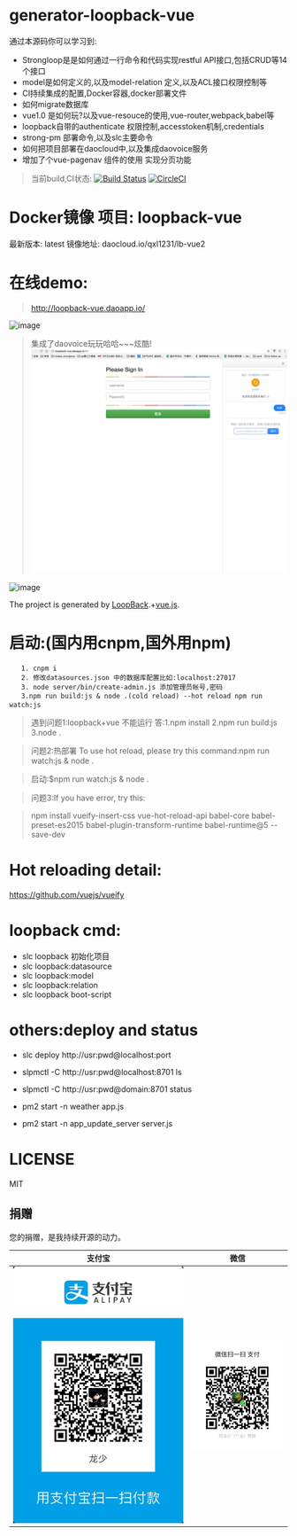 # generator-loopback-vue 
通过本源码你可以学习到:
- Strongloop是是如何通过一行命令和代码实现restful API接口,包括CRUD等14个接口
- model是如何定义的,以及model-relation 定义,以及ACL接口权限控制等
- CI持续集成的配置,Docker容器,docker部署文件
- 如何migrate数据库
- vue1.0 是如何玩?以及vue-resouce的使用,vue-router,webpack,babel等
- loopback自带的authenticate 权限控制,accesstoken机制,credentials
- strong-pm 部署命令,以及slc主要命令
- 如何把项目部署在daocloud中,以及集成daovoice服务
- 增加了个vue-pagenav 组件的使用 实现分页功能


>当前build,CI状态:
[![Build Status](https://travis-ci.org/qxl1231/generator-loopback-vue.svg?branch=master)](https://travis-ci.org/qxl1231/generator-loopback-vue)
[![CircleCI](https://circleci.com/gh/qxl1231/generator-loopback-vue.svg?style=svg)](https://circleci.com/gh/qxl1231/generator-loopback-vue)

# Docker镜像 项目: loopback-vue
最新版本: latest
镜像地址: daocloud.io/qxl1231/lb-vue2
# 在线demo:
> http://loopback-vue.daoapp.io/


![image](https://cloud.githubusercontent.com/assets/8305742/17387903/810c8b16-5a2a-11e6-862a-9306067bfc34.png)
> 集成了daovoice玩玩哈哈~~~炫酷!
![image](./daovoice.png)

![image](https://cloud.githubusercontent.com/assets/8305742/17387949/dce5d7d0-5a2a-11e6-9e1d-5fe93b2924b2.png)

The project is generated by [LoopBack](http://loopback.io).+[vue.js](http://vuejs.org).

# 启动:(国内用cnpm,国外用npm)
       1. cnpm i   
       2. 修改datasources.json 中的数据库配置比如:localhost:27017
       3. node server/bin/create-admin.js 添加管理员帐号,密码
       3.npm run build:js & node .(cold reload) --hot reload npm run watch:js

>遇到问题1:loopback+vue 不能运行
答:1.npm install   2.npm run build:js  3.node .

>问题2:热部署
To use hot reload, please try this command:npm run watch:js & node .

> 启动:$npm run watch:js & node .

 
>问题3:If you have error, try this:

>npm install
  vueify-insert-css vue-hot-reload-api
  babel-core babel-preset-es2015
  babel-plugin-transform-runtime babel-runtime@5
  --save-dev
  
  
# Hot reloading detail: 
https://github.com/vuejs/vueify

# loopback cmd:
 - slc loopback 初始化项目
 - slc loopback:datasource
 - slc loopback:model
 - slc loopback:relation
 - slc loopback boot-script


# others:deploy and status

 - slc deploy http://usr:pwd@localhost:port  
 - slpmctl -C http://usr:pwd@localhost:8701 ls   

 - slpmctl -C http://usr:pwd@domain:8701 status 

 - pm2 start -n weather app.js

 - pm2 start -n app_update_server server.js

# LICENSE

MIT



## 捐赠

您的捐赠，是我持续开源的动力。

支付宝 | 微信
------|------
![](./alipay.jpeg) | ![](./Wechat.jpeg)
